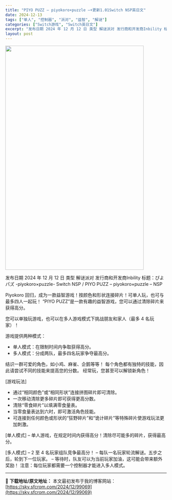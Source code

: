 ```yaml
---
title: "PIYO PUZZ – piyokoro×puzzle –+更新1.01Switch NSP英日文"
date: 2024-12-13
tags: ["单人", "控制器", "派对", "益智", "解谜"]
categories: ["Switch游戏", "Switch英日文"]
excerpt: "发布日期 2024 年 12 月 12 日 类型 解谜派对 发行商和开发商Inbility 标题：ぴよパズ -piyokoro×puzzle- Switch NSP / PIYO PUZZ – piyokoro×puzzle – NSP Piyokoro 回归，成为一款益智游戏！按颜色和形状连接碎片&hellip;"
layout: post
---
```


<img class="aligncenter size-full wp-image-99070" src="https://sky.sfcrom.com/wp-content/uploads/2024/12/2024121303131331.webp" alt="" width="432" height="700" />

发布日期 2024 年 12 月 12 日
类型 解谜派对
发行商和开发商Inbility
标题：ぴよパズ -piyokoro×puzzle- Switch NSP / PIYO PUZZ – piyokoro×puzzle – NSP

Piyokoro 回归，成为一款益智游戏！按颜色和形状连接碎片！可单人玩，也可与最多四人一起玩！
“PIYO PUZZ”是一款有趣的益智游戏，您可以通过清除碎片来获得高分。

您可以单独玩游戏，也可以在多人游戏模式下挑战朋友和家人（最多 4 名玩家）！

游戏提供两种模式：
- 单人模式：在限制时间内争取获得高分。
- 多人模式：分成两队，最多四名玩家争夺最高分。

结识一群可爱的角色，如小鸡、麻雀、企鹅等等！
每个角色都有独特的技能，因此请尝试不同的技能来提高您的分数。
经常玩，您甚至可以解锁新角色！

[游戏玩法]
- 通过“相同颜色”或“相同形状”连接拼图碎片即可清除。
- 一次移动清除更多碎片即可获得更高分数。
- 清除“零食碎片”以填满零食量表。
- 当零食量表达到六时，即可激活角色技能。
- 可连接到任何颜色或形状的“狂野碎片”和“诡计碎片”等特殊碎片使游戏玩法更加刺激。

[单人模式]
– 单人游戏，在规定时间内获得高分！清除尽可能多的碎片，获得最高分。

[多人模式]
– 2 至 4 名玩家组队竞争最高分！
– 每队一名玩家轮流解谜。五步之后，轮到下一位玩家。
– 等待时，队友可以为当前玩家加油，这可能会带来额外奖励！
注意：每位玩家都需要一个控制器才能进入多人模式。

---
📖 **下载地址/原文地址：** 本文最初发布于我的博客网站：[https://sky.sfcrom.com/2024/12/99069](https://sky.sfcrom.com/2024/12/99069)
